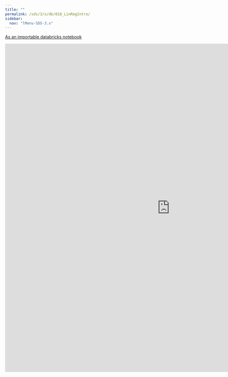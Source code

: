 ```yaml
---
title: ""
permalink: /sds/3/x/db/018_LinRegIntro/
sidebar:
  nav: "lMenu-SDS-3.x"
---
```


[As an importable databricks notebook](https://lamastex.github.io/scalable-data-science/sds/3/x/db/018_LinRegIntro.html)

<iframe src="https://lamastex.github.io/scalable-data-science/sds/3/x/db/018_LinRegIntro.html" width="1080" height="1080" frameborder="0"></iframe>
